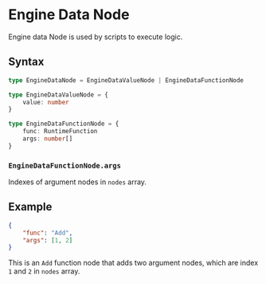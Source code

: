 # Engine Data Node

Engine data Node is used by scripts to execute logic.

## Syntax

```ts
type EngineDataNode = EngineDataValueNode | EngineDataFunctionNode

type EngineDataValueNode = {
    value: number
}

type EngineDataFunctionNode = {
    func: RuntimeFunction
    args: number[]
}
```

### `EngineDataFunctionNode.args`

Indexes of argument nodes in `nodes` array.

## Example

```json
{
    "func": "Add",
    "args": [1, 2]
}
```

This is an `Add` function node that adds two argument nodes, which are index `1` and `2` in `nodes` array.

